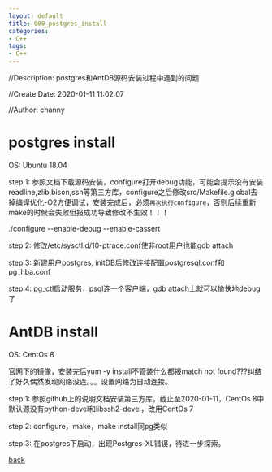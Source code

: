 ```yaml
---
layout: default
title: 000_postgres_install
categories:
- C++
tags:
- C++
---
```

//Description: postgres和AntDB源码安装过程中遇到的问题

//Create Date: 2020-01-11 11:02:07

//Author: channy

# postgres install

OS: Ubuntu 18.04

step 1: 参照文档下载源码安装，configure打开debug功能，可能会提示没有安装readline,zlib,bison,ssh等第三方库，configure之后修改src/Makefile.global去掉编译优化-O2方便调试，安装完成后，必须`再次执行configure`，否则后续重新make的时候会失败但报成功导致修改不生效！！！

./configure --enable-debug --enable-cassert

step 2: 修改/etc/sysctl.d/10-ptrace.conf使非root用户也能gdb attach

step 3: 新建用户postgres, initDB后修改连接配置postgresql.conf和pg_hba.conf

step 4: pg_ctl启动服务，psql连一个客户端，gdb attach上就可以愉快地debug了

# AntDB install

OS: CentOs 8

官网下的镜像，安装完后yum -y install不管装什么都报match not found???纠结了好久偶然发现网络没连。。。设置网络为自动连接。

step 1: 参照github上的说明文档安装第三方库，截止至2020-01-11，CentOs 8中默认源没有python-devel和libssh2-devel，改用CentOs 7

step 2: configure，make，make install同pg类似

step 3: 在postgres下启动，出现Postgres-XL错误，待进一步探索。 

[back](/)

